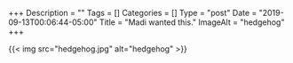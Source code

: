+++
Description = ""
Tags = []
Categories = []
Type = "post"
Date = "2019-09-13T00:06:44-05:00"
Title = "Madi wanted this."
ImageAlt = "hedgehog"
+++

{{< img src="hedgehog.jpg" alt="hedgehog" >}}
